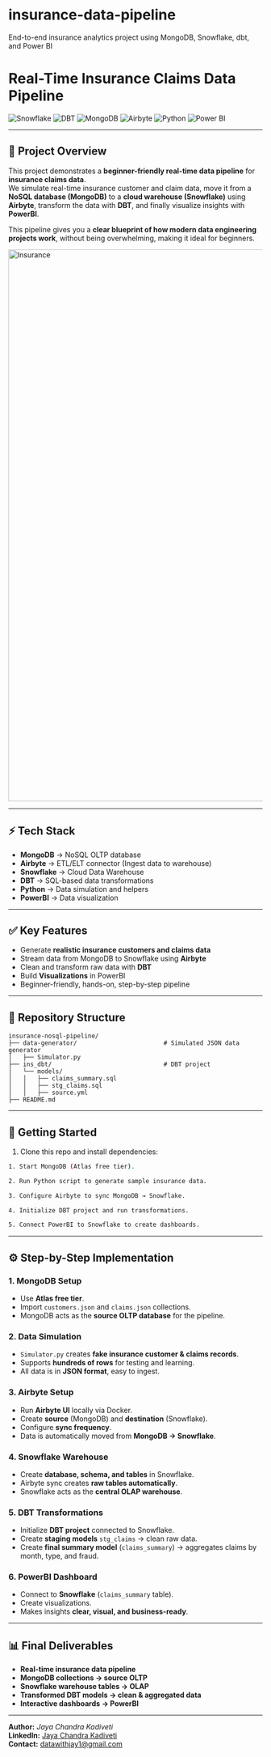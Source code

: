# insurance-data-pipeline
End-to-end insurance analytics project using MongoDB, Snowflake, dbt, and Power BI
# Real-Time Insurance Claims Data Pipeline

![Snowflake](https://img.shields.io/badge/Snowflake-29B5E8?logo=snowflake&logoColor=white)
![DBT](https://img.shields.io/badge/dbt-FF694B?logo=dbt&logoColor=white)
![MongoDB](https://img.shields.io/badge/MongoDB-47A248?logo=mongodb&logoColor=white)
![Airbyte](https://img.shields.io/badge/Airbyte-0097D8?logo=airbyte&logoColor=white)
![Python](https://img.shields.io/badge/Python-3776AB?logo=python&logoColor=white)
![Power BI](https://img.shields.io/badge/Power%20BI-F2C811?logo=powerbi&logoColor=black)

---

## 📌 Project Overview
This project demonstrates a **beginner-friendly real-time data pipeline** for **insurance claims data**.  
We simulate real-time insurance customer and claim data, move it from a **NoSQL database (MongoDB)** to a **cloud warehouse (Snowflake)** using **Airbyte**, transform the data with **DBT**, and finally visualize insights with **PowerBI**.

This pipeline gives you a **clear blueprint of how modern data engineering projects work**, without being overwhelming, making it ideal for beginners.

<img width="1341" height="1091" alt="Insurance" src="https://github.com/user-attachments/assets/bf07757b-58f9-4c7a-a0a9-948eec56d31a" />

---

## ⚡ Tech Stack
- **MongoDB** → NoSQL OLTP database  
- **Airbyte** → ETL/ELT connector (Ingest data to warehouse)  
- **Snowflake** → Cloud Data Warehouse  
- **DBT** → SQL-based data transformations  
- **Python** → Data simulation and helpers  
- **PowerBI** → Data visualization  

---

## ✅ Key Features
- Generate **realistic insurance customers and claims data**  
- Stream data from MongoDB to Snowflake using **Airbyte**  
- Clean and transform raw data with **DBT**  
- Build **Visualizations** in PowerBI  
- Beginner-friendly, hands-on, step-by-step pipeline  

---

## 📂 Repository Structure

```text
insurance-nosql-pipeline/
├── data-generator/                        # Simulated JSON data generator
│   ├── Simulator.py
├── ins_dbt/                               # DBT project
│   └── models/
│   │   ├── claims_summary.sql
│   │   ├── stg_claims.sql
│   │   ├── source.yml
├── README.md
```

---

## 🚀 Getting Started

1. Clone this repo and install dependencies:

```bash
1. Start MongoDB (Atlas free tier).

2. Run Python script to generate sample insurance data.

3. Configure Airbyte to sync MongoDB → Snowflake.

4. Initialize DBT project and run transformations.

5. Connect PowerBI to Snowflake to create dashboards.
```
---

## ⚙️ Step-by-Step Implementation

### 1. MongoDB Setup
- Use **Atlas free tier**.  
- Import `customers.json` and `claims.json` collections.  
- MongoDB acts as the **source OLTP database** for the pipeline.  

### 2. Data Simulation
- `Simulator.py` creates **fake insurance customer & claims records**.  
- Supports **hundreds of rows** for testing and learning.  
- All data is in **JSON format**, easy to ingest.  

### 3. Airbyte Setup
- Run **Airbyte UI** locally via Docker.  
- Create **source** (MongoDB) and **destination** (Snowflake).  
- Configure **sync frequency**.  
- Data is automatically moved from **MongoDB → Snowflake**.  

### 4. Snowflake Warehouse
- Create **database, schema, and tables** in Snowflake.  
- Airbyte sync creates **raw tables automatically**.  
- Snowflake acts as the **central OLAP warehouse**.  

### 5. DBT Transformations
- Initialize **DBT project** connected to Snowflake.  
- Create **staging models** `stg_claims` → clean raw data.  
- Create **final summary model** (`claims_summary`) → aggregates claims by month, type, and fraud.  

### 6. PowerBI Dashboard
- Connect to **Snowflake** (`claims_summary` table).  
- Create visualizations.
- Makes insights **clear, visual, and business-ready**.  

---

## 📊 Final Deliverables
- **Real-time insurance data pipeline**  
- **MongoDB collections → source OLTP**  
- **Snowflake warehouse tables → OLAP**  
- **Transformed DBT models → clean & aggregated data**  
- **Interactive dashboards → PowerBI**  

---

**Author:** *Jaya Chandra Kadiveti*  
**LinkedIn:** [Jaya Chandra Kadiveti](https://www.linkedin.com/in/jayachandrakadiveti/)  
**Contact:** [datawithjay1@gmail.com](mailto:datawithjay1@gmail.com)
